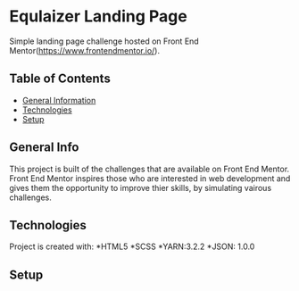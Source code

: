 # Equlaizer Landing Page
Simple landing page challenge hosted on Front End Mentor(https://www.frontendmentor.io/).

## Table of Contents
* [General Information](#general-info)
* [Technologies](#technologies)
* [Setup](#setup)

## General Info
This project is built of the challenges that are available on Front End Mentor. Front End Mentor inspires those who are interested in web development and gives them the opportunity to improve thier skills, by simulating vairous challenges.

## Technologies
Project is created with:
*HTML5
*SCSS
*YARN:3.2.2
*JSON: 1.0.0

## Setup
